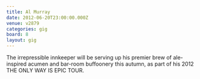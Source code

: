 ```yaml
---
title: Al Murray
date: 2012-06-20T23:00:00.000Z
venue: v2879
categories: gig
board: 8
layout: gig
---
```

The irrepressible innkeeper will be serving up his premier brew of ale-inspired acumen and bar-room buffoonery this autumn, as part of his 2012 THE ONLY WAY IS EPIC TOUR.